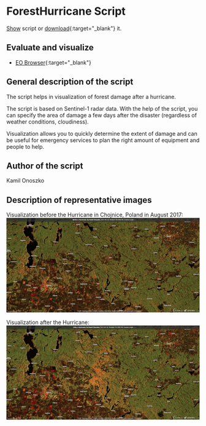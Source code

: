 # ForestHurricane Script

<a href="#" id='togglescript'>Show</a> script or [download](forest_hurricane.js){:target="_blank"} it.
<div id='script_view' style="display:none">
{% highlight javascript %}
      {% include_relative forest_hurricane.js %}
{% endhighlight %}
</div>

## Evaluate and visualize   
 - [EO Browser](https://apps.sentinel-hub.com/eo-browser/?lat=53.7405&lng=17.7210&zoom=12&time=2017-08-16&preset=CUSTOM&datasource=Sentinel-1%20GRD%20IW&layers=VH,VH,VH&evalscript=cmV0dXJuIFtWViozLFZIKjgsVkgqM10%3D){:target="_blank"} 

## General description of the script

The script helps in visualization of forest damage after a hurricane.

The script is based on Sentinel-1 radar data. With the help of the script, you can specify the area of damage a few days after the disaster (regardless of weather conditions, cloudiness).

Visualization allows you to quickly determine the extent of damage and can be useful for emergency services to plan the right amount of equipment and people to help.

## Author of the script

Kamil Onoszko

## Description of representative images

Visualization before the Hurricane in Chojnice, Poland in August 2017:
![ForestHurricane script example before the Hurricane](fig/2017-08-10_Sentinel-1B_GRD_IW_forest_hurricane.jpg)

Visualization after the Hurricane:
![ForestHurricane script example after the Hurricane](fig/2017-08-16_Sentinel-1A_GRD_IW_forest_hurricane.jpg)
